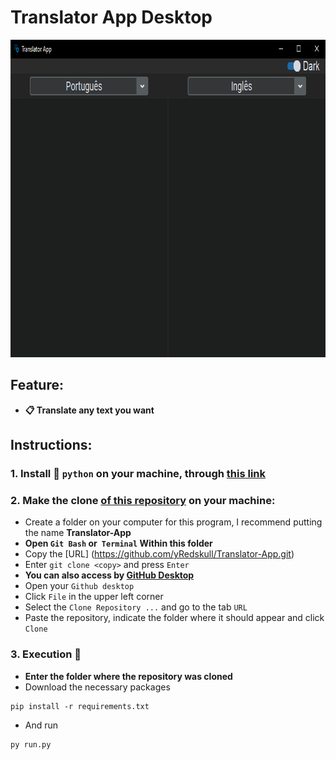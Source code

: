 # Translator App Desktop

<img src="./assets/images/readme.png" width="798" height="508">

## **Feature:**
* **📋 Translate any text you want**

## **Instructions:**

### **1. Install 🐍 `python` on your machine, through [this link](https://www.python.org/)**

### **2. Make the clone [of this repository](https://github.com/yRedskull/Translator-App.git) on your machine:**

* Create a folder on your computer for this program, I recommend putting the name **Translator-App** <br>
* **Open `Git Bash` or` Terminal` Within this folder <br>**
* Copy the [URL] (https://github.com/yRedskull/Translator-App.git)
* Enter `git clone <copy>` and press `Enter` <br>
* **You can also access by [GitHub Desktop](https://desktop.github.com/) <br>**
* Open your `Github desktop` <br>
* Click `File` in the upper left corner <br>
* Select the `Clone Repository ...` and go to the tab `URL` <br>
* Paste the repository, indicate the folder where it should appear and click `Clone` <br>

### **3. Execution 🦈**
* **Enter the folder where the repository was cloned**
* Download the necessary packages
```
pip install -r requirements.txt
``` 
* And run
```
py run.py
```

